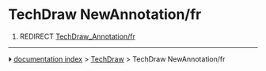 # TechDraw NewAnnotation/fr
1.  REDIRECT [TechDraw_Annotation/fr](TechDraw_Annotation/fr.md)



---
⏵ [documentation index](../README.md) > [TechDraw](TechDraw_Workbench.md) > TechDraw NewAnnotation/fr
